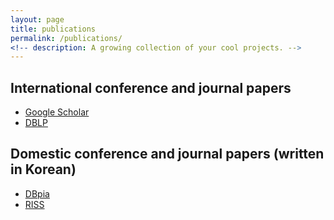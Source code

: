 ```yaml
---
layout: page
title: publications
permalink: /publications/
<!-- description: A growing collection of your cool projects. -->
---
```


## International conference and journal papers
  * <a class="page-link" href="https://scholar.google.co.kr/citations?user=AXlXg2AAAAAJ"> Google Scholar </a>
  * <a class="page-link" href="https://dblp.dagstuhl.de/pers/hd/h/Hong:Shin"> DBLP </a>
  
## Domestic conference and journal papers (written in Korean)
  * <a class="page-link" href="http://www.dbpia.co.kr/Author/AuthorInfo?arcId=&ancId=712724"> DBpia </a>
  * <a class="page-link" href="http://www.riss.kr/search/Search.do?detailSearch=true&searchGubun=true&queryText=znCreator,+%ED%99%8D%EC%8B%A0+%28+Hong+Shin+%29&colName=re_a_kor"> RISS </a>
